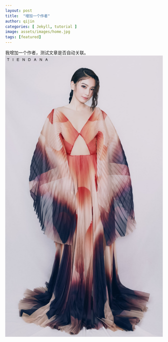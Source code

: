 ```yaml
---
layout: post
title:  "增加一个作者"
author: qijin
categories: [ Jekyll, tutorial ]
image: assets/images/home.jpg
tags: [featured]
---
```


我增加一个作者，测试文章是否自动关联。
![walking](/assets/images/tianfuzhen.jpeg)
